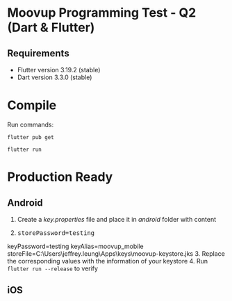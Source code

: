 # Moovup Programming Test - Q2 (Dart & Flutter)

## Requirements
- Flutter version 3.19.2 (stable)
- Dart version 3.3.0 (stable)

# Compile
Run commands:
```
flutter pub get
```
```
flutter run
```

# Production Ready

## Android
1. Create a *key.properties* file and place it in *android* folder with content
2. <pre>storePassword=testing
keyPassword=testing
keyAlias=moovup_mobile
storeFile=C:\\Users\\jeffrey.leung\\Apps\\keys\\moovup-keystore.jks</pre>
3. Replace the corresponding values with the information of your keystore
4. Run ```flutter run --release``` to verify

## iOS